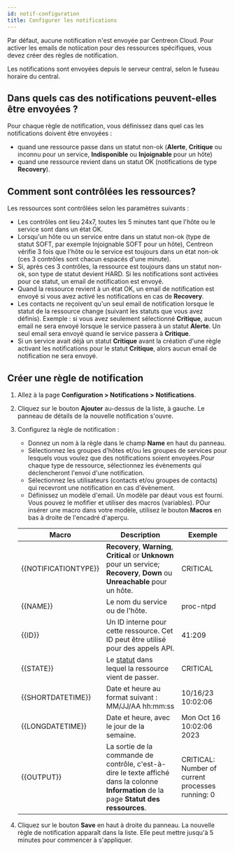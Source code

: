 ```yaml
---
id: notif-configuration
title: Configurer les notifications
---
```


Par défaut, aucune notification n'est envoyée par Centreon Cloud. Pour activer les emails de notiication pour des ressources spécifiques, vous devez créer des règles de notification.

Les notifications sont envoyées depuis le serveur central, selon le fuseau horaire du central.

## Dans quels cas des notifications peuvent-elles être envoyées ?

Pour chaque règle de notification, vous définissez dans quel cas les notifications doivent être envoyées :

* quand une ressource passe dans un statut non-ok (**Alerte**, **Critique** ou inconnu pour un service, **Indisponible** ou **Injoignable** pour un hôte)
* quand une ressource revient dans un statut OK (notifications de type **Recovery**).

## Comment sont contrôlées les ressources?

Les ressources sont contrôlées selon les paramètres suivants :

* Les contrôles ont lieu 24x7, toutes les 5 minutes tant que l'hôte ou le service sont dans un état OK.
* Lorsqu'un hôte ou un service entre dans un statut non-ok (type de statut SOFT, par exemple Injoignable SOFT pour un hôte), Centreon vérifie 3 fois que l'hôte ou le service est toujours dans un état non-ok (ces 3 contrôles sont chacun espacés d'une minute).
* Si, après ces 3 contrôles, la ressource est toujours dans un statut non-ok, son type de statut devient HARD. Si les notifications sont activées pour ce statut, un email de notification est envoyé.
* Quand la ressource revient à un état OK, un email de notification est envoyé si vous avez activé les notifications en cas de **Recovery**.
* Les contacts ne reçoivent qu'un seul email de notification lorsque le statut de la ressource change (suivant les statuts que vous avez définis). Exemple : si vous avez seulement sélectionné **Critique**, aucun email ne sera envoyé lorsque le service passera à un statut **Alerte**. Un seul email sera envoyé quand le service passera à **Critique**.
* Si un service avait déjà un statut **Critique** avant la création d'une règle activant les notifications pour le statut **Critique**, alors aucun email de notification ne sera envoyé.

## Créer une règle de notification

1. Allez à la page **Configuration > Notifications > Notifications**.
2. Cliquez sur le bouton **Ajouter** au-dessus de la liste, à gauche. Le panneau de détails de la nouvelle notification s'ouvre.
3. Configurez la règle de notification :

   - Donnez un nom à la règle dans le champ **Name** en haut du panneau.
   - Sélectionnez les groupes d'hôtes et/ou les groupes de services pour lesquels vous voulez que des notifications soient envoyées.Pour chaque type de ressource, sélectionnez les évènements qui déclencheront l'envoi d'une notification.
   - Sélectionnez les utilisateurs (contacts et/ou groupes de contacts) qui recevront une notification en cas d'évènement.
   - Définissez un modèle d'email. Un modèle par déaut vous est fourni. Vous pouvez le mofifier et utiliser des macros (variables). POur insérer une macro dans votre modèle, utilisez le bouton **Macros** en bas à droite de l'encadré d'aperçu.
	
    | Macro | Description | Exemple |
    | ----- | ----------- |-------- |
	|{{NOTIFICATIONTYPE}}| **Recovery**, **Warning**, **Critical** or **Unknown** pour un service; **Recovery**, **Down** ou **Unreachable** pour un hôte. | CRITICAL |
	{{NAME}}| Le nom du service ou de l'hôte. | proc-ntpd |
	{{ID}}| Un ID interne pour cette ressource. Cet ID peut être utilisé pour des appels API. | 41:209 |
	{{STATE}}| Le [statut](./concepts.md) dans lequel la ressource vient de passer. | CRITICAL |
	{{SHORTDATETIME}}| Date et heure au format suivant : MM/JJ/AA hh:mm:ss | 10/16/23 10:02:06 |
    {{LONGDATETIME}}| Date et heure, avec le jour de la semaine.  | Mon Oct 16 10:02:06 2023 |
	{{OUTPUT}}| La sortie de la commande de contrôle, c'est-à-dire le texte affiché dans la colonne **Information** de la page **Statut des ressources**. | CRITICAL: Number of current processes running: 0 |

3. Cliquez sur le bouton **Save** en haut à droite du panneau. La nouvelle règle de notification apparaît dans la liste. Elle peut mettre jusqu'à 5 minutes pour commencer à s'appliquer.
